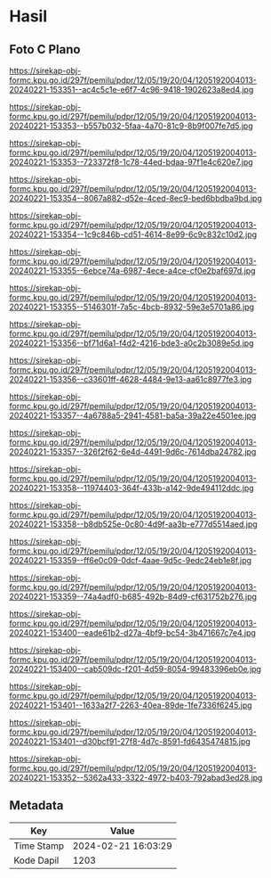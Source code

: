 # Hasil

## Foto C Plano

https://sirekap-obj-formc.kpu.go.id/297f/pemilu/pdpr/12/05/19/20/04/1205192004013-20240221-153351--ac4c5c1e-e6f7-4c96-9418-1902623a8ed4.jpg

https://sirekap-obj-formc.kpu.go.id/297f/pemilu/pdpr/12/05/19/20/04/1205192004013-20240221-153353--b557b032-5faa-4a70-81c9-8b9f007fe7d5.jpg

https://sirekap-obj-formc.kpu.go.id/297f/pemilu/pdpr/12/05/19/20/04/1205192004013-20240221-153353--723372f8-1c78-44ed-bdaa-97f1e4c620e7.jpg

https://sirekap-obj-formc.kpu.go.id/297f/pemilu/pdpr/12/05/19/20/04/1205192004013-20240221-153354--8067a882-d52e-4ced-8ec9-bed6bbdba9bd.jpg

https://sirekap-obj-formc.kpu.go.id/297f/pemilu/pdpr/12/05/19/20/04/1205192004013-20240221-153354--1c9c846b-cd51-4614-8e99-6c9c832c10d2.jpg

https://sirekap-obj-formc.kpu.go.id/297f/pemilu/pdpr/12/05/19/20/04/1205192004013-20240221-153355--6ebce74a-6987-4ece-a4ce-cf0e2baf697d.jpg

https://sirekap-obj-formc.kpu.go.id/297f/pemilu/pdpr/12/05/19/20/04/1205192004013-20240221-153355--5146301f-7a5c-4bcb-8932-59e3e5701a86.jpg

https://sirekap-obj-formc.kpu.go.id/297f/pemilu/pdpr/12/05/19/20/04/1205192004013-20240221-153356--bf71d6a1-f4d2-4216-bde3-a0c2b3089e5d.jpg

https://sirekap-obj-formc.kpu.go.id/297f/pemilu/pdpr/12/05/19/20/04/1205192004013-20240221-153356--c33601ff-4628-4484-9e13-aa61c8977fe3.jpg

https://sirekap-obj-formc.kpu.go.id/297f/pemilu/pdpr/12/05/19/20/04/1205192004013-20240221-153357--4a6788a5-2941-4581-ba5a-39a22e4501ee.jpg

https://sirekap-obj-formc.kpu.go.id/297f/pemilu/pdpr/12/05/19/20/04/1205192004013-20240221-153357--326f2f62-6e4d-4491-9d6c-7614dba24782.jpg

https://sirekap-obj-formc.kpu.go.id/297f/pemilu/pdpr/12/05/19/20/04/1205192004013-20240221-153358--11974403-364f-433b-a142-9de494112ddc.jpg

https://sirekap-obj-formc.kpu.go.id/297f/pemilu/pdpr/12/05/19/20/04/1205192004013-20240221-153358--b8db525e-0c80-4d9f-aa3b-e777d5514aed.jpg

https://sirekap-obj-formc.kpu.go.id/297f/pemilu/pdpr/12/05/19/20/04/1205192004013-20240221-153359--ff6e0c09-0dcf-4aae-9d5c-9edc24eb1e8f.jpg

https://sirekap-obj-formc.kpu.go.id/297f/pemilu/pdpr/12/05/19/20/04/1205192004013-20240221-153359--74a4adf0-b685-492b-84d9-cf631752b276.jpg

https://sirekap-obj-formc.kpu.go.id/297f/pemilu/pdpr/12/05/19/20/04/1205192004013-20240221-153400--eade61b2-d27a-4bf9-bc54-3b471667c7e4.jpg

https://sirekap-obj-formc.kpu.go.id/297f/pemilu/pdpr/12/05/19/20/04/1205192004013-20240221-153400--cab509dc-f201-4d59-8054-99483396eb0e.jpg

https://sirekap-obj-formc.kpu.go.id/297f/pemilu/pdpr/12/05/19/20/04/1205192004013-20240221-153401--1633a2f7-2263-40ea-89de-1fe7336f6245.jpg

https://sirekap-obj-formc.kpu.go.id/297f/pemilu/pdpr/12/05/19/20/04/1205192004013-20240221-153401--d30bcf91-27f8-4d7c-8591-fd6435474815.jpg

https://sirekap-obj-formc.kpu.go.id/297f/pemilu/pdpr/12/05/19/20/04/1205192004013-20240221-153352--5362a433-3322-4972-b403-792abad3ed28.jpg


## Metadata

| Key        | Value               |
| ---------- | ------------------- |
| Time Stamp | 2024-02-21 16:03:29 |
| Kode Dapil | 1203                |



